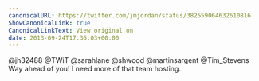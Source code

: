 ```yaml
---
canonicalURL: https://twitter.com/jmjordan/status/382559064632610816
ShowCanonicalLink: true
CanonicalLinkText: View original on
date: 2013-09-24T17:36:03+00:00
---
```

@jh32488 @TWiT @sarahlane @shwood @martinsargent @Tim_Stevens Way ahead of you! I need more of that team hosting.